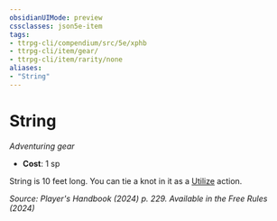 ```yaml
---
obsidianUIMode: preview
cssclasses: json5e-item
tags:
- ttrpg-cli/compendium/src/5e/xphb
- ttrpg-cli/item/gear/
- ttrpg-cli/item/rarity/none
aliases: 
- "String"
---
```

# String
*Adventuring gear*  


- **Cost**: 1 sp

String is 10 feet long. You can tie a knot in it as a [Utilize](Інструменти%20ДМ/CLI/rules/actions.md#Utilize) action.

*Source: Player's Handbook (2024) p. 229. Available in the Free Rules (2024)*